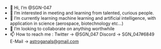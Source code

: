 - 👋 Hi, I’m @SGN-047
- 👀 I’m interested in meeting and learning from talented, curious people.
- 🌱 I’m currently learning machine learning and artificial intelligence, with application in science (aerospace, biotechnology etc...)
- 💞️ I’m looking to collaborate on anything worthwhile
- 📫 How to reach me :
            Twitter -> @SGN_047
            Discord -> SGN_047#6849
            E-Mail  -> astroganals@gmail.com 

<!---
SGN-047/SGN-047 is a ✨ special ✨ repository because its `README.md` (this file) appears on your GitHub profile.
You can click the Preview link to take a look at your changes.
--->
